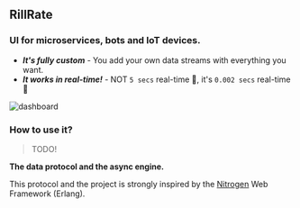 ## RillRate

### UI for microservices, bots and IoT devices.

- **_It's fully custom_** - You add your own data streams with everything you want.
- **_It works in real-time!_** - NOT `5 secs` real-time 🤭, it's `0.002 secs` real-time 🚀

![dashboard](https://rillrate.com/images/dashboard.png)

### How to use it?

> TODO!

**The data protocol and the async engine.**

This protocol and the project is strongly inspired by the [Nitrogen](https://nitrogenproject.com/)
Web Framework (Erlang).
